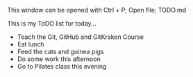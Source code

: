 This window can be opened with Ctrl + P; Open file; TODO.md 

This is my ToDO list for today... 

+ Teach the Git, GitHub and GitKraken Course 
+ Eat lunch 
+ Feed the cats and guinea pigs 
+ Do some work this afternoon
+ Go to Pilates class this evening 